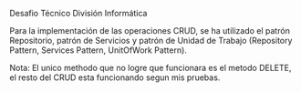 Desafio Técnico División Informática

Para la implementación de las operaciones CRUD, se ha utilizado el patrón Repositorio, 
patrón de Servicios y patrón de Unidad de Trabajo (Repository Pattern, Services Pattern, UnitOfWork Pattern).

Nota: El unico methodo que no logre que funcionara es el metodo DELETE, el resto del CRUD esta funcionando segun mis pruebas.
